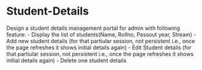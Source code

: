 # Student-Details
Design a student details management portal for admin with following feature:    - Display the list of students(Name, Rollno, Passout year, Stream)   - Add new student details (for that partiular session, not persistent i.e., once the page refreshes it shows initial details again)   - Edit Student details  (for that partiular session, not persistent i.e., once the page refreshes it shows initial details again)   - Delete one student details
